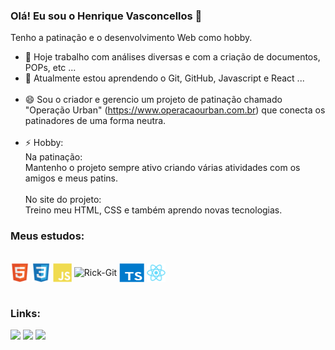 ### Olá! Eu sou o Henrique Vasconcellos 👋
Tenho a patinação e o desenvolvimento Web como hobby.
<!--
**Henrique-Vasconcellos/Henrique-Vasconcellos** is a ✨ _special_ ✨ repository because its `README.md` (this file) appears on your GitHub profile.

Here are some ideas to get you started:-->

- 🔭 Hoje trabalho com análises diversas e com a criação de documentos, POPs, etc ...
- 🌱 Atualmente estou aprendendo o Git, GitHub, Javascript e React ...<br><br>
- 😄 Sou o criador e gerencio um projeto de patinação chamado "Operação Urban" (https://www.operacaourban.com.br) que conecta os patinadores de uma forma neutra.<br><br>
- ⚡ Hobby:<br>
  Na patinação:<br>Mantenho o projeto sempre ativo criando várias atividades com os amigos e meus patins.<br><br>
  No site do projeto:<br>Treino meu HTML, CSS e também aprendo novas tecnologias.
  
### Meus estudos:
<div style="disply: online_block"><br>
  <img align="center" alt="Rick-HTML" height="30" widht="40" src="https://raw.githubusercontent.com/devicons/devicon/master/icons/html5/html5-original.svg">
  <img align="center" alt="Rick-CSS" height="30" widht="40" src="https://raw.githubusercontent.com/devicons/devicon/master/icons/css3/css3-original.svg">
  <img align="center" alt="Rick-Js" height="30" widht="40" src="https://raw.githubusercontent.com/devicons/devicon/master/icons/javascript/javascript-plain.svg">
  <img align="center" alt="Rick-Git" height="30" widht="40" src="https://camo.githubusercontent.com/fcafa5ebc1f5f789ae7d012a3ecd8fe7bda49516591caf7c37698f764165d880/68747470733a2f2f7777772e766563746f726c6f676f2e7a6f6e652f6c6f676f732f6769742d73636d2f6769742d73636d2d69636f6e2e737667">
  <img align="center" alt="Rick-Ts" height="30" width="40" src="https://raw.githubusercontent.com/devicons/devicon/master/icons/typescript/typescript-plain.svg">
  <img align="center" alt="Rick-React" height="30" widht="40" src="https://raw.githubusercontent.com/devicons/devicon/master/icons/react/react-original.svg">
  </div><br>
  
### Links:

  <div> 
  <!--<a href="#" target="_blank"><img src="https://img.shields.io/badge/YouTube-FF0000?style=for-the-badge&logo=youtube&logoColor=white" target="_blank"></a>
  <a href="#" target="_blank"><img src="https://img.shields.io/badge/-Instagram-%23E4405F?style=for-the-badge&logo=instagram&logoColor=white" target="_blank"></a>-->
    <a href="https://api.whatsapp.com/send?phone=5521982303428&text=Ol%C3%A1!%20Gostaria%20de%20obter%20uma%20informa%C3%A7%C3%A3o%20que%20procurei%20no%20site!"><img src="https://img.shields.io/badge/WhatsApp-25D366?style=for-the-badge&logo=whatsapp&logoColor=white" target="_blank"></a>
    <a href="https://www.facebook.com/junior.vasconcellos.12"><img src="https://img.shields.io/badge/Facebook-1877F2?style=for-the-badge&logo=facebook&logoColor=white" target="_blank"></a>
  <a href="mailto:jhenrique.vasconcellos@gmail.com"><img src="https://img.shields.io/badge/-Gmail-%23333?style=for-the-badge&logo=gmail&logoColor=white" target="_blank"></a>
 <!-- <a href="#" target="_blank"><img src="https://img.shields.io/badge/-LinkedIn-%230077B5?style=for-the-badge&logo=linkedin&logoColor=white" target="_blank"></a>  
</div>-->

